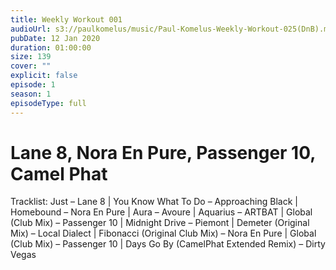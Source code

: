 ```yaml
---
title: Weekly Workout 001
audioUrl: s3://paulkomelus/music/Paul-Komelus-Weekly-Workout-025(DnB).mp3
pubDate: 12 Jan 2020
duration: 01:00:00
size: 139
cover: ""
explicit: false
episode: 1
season: 1
episodeType: full
---
```

# Lane 8, Nora En Pure, Passenger 10, Camel Phat


Tracklist: Just – Lane 8 | You Know What To Do – Approaching Black | Homebound – Nora En Pure | Aura – Avoure | Aquarius – ARTBAT | Global (Club Mix) – Passenger 10 | Midnight Drive – Piemont | Demeter (Original Mix) – Local Dialect | Fibonacci (Original Club Mix) – Nora En Pure | Global (Club Mix) – Passenger 10 | Days Go By (CamelPhat Extended Remix) – Dirty Vegas